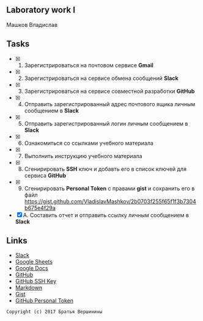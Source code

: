 ## Laboratory work I

Машков Владислав

## Tasks

- [X] 1. Зарегистрироваться на почтовом сервисе **Gmail**
- [X] 2. Зарегистрироваться на сервисе обмена сообщений **Slack**
- [X] 3. Зарегистрироваться на сервисе совместной разработки **GitHub**
- [X] 4. Отправить зарегистрированный адрес почтового ящика личным сообщением в **Slack**
- [X] 5. Отправить зарегистрированный логин личным сообщением в **Slack**
- [X] 6. Ознакомиться со ссылками учебного материала
- [X] 7. Выполнить инструкцию учебного материала
- [X] 8. Сгенирировать **SSH** ключ и добавть его в список ключей для сервиса **GitHub**
- [X] 9. Сгенирировать **Personal Token** с правами **gist** и сохранить его в файл
https://gist.github.com/VladislavMashkov/2b0703f255f65f1f3b7304b675e4f29a
- [X] A. Составить отчет и отправить ссылку личным сообщением в **Slack**

## Links

- [Slack](https://slack.com)
- [Google Sheets](https://www.google.ru/intl/ru/sheets/about/)
- [Google Docs](https://www.google.ru/intl/ru/docs/about/)
- [GitHub](https://github.com)
- [GitHub SSH Key](https://help.github.com/articles/generating-a-new-ssh-key-and-adding-it-to-the-ssh-agent/)
- [Markdown](https://stackedit.io)
- [Gist](https://gist.github.com)
- [GitHub Personal Token](https://github.com/settings/tokens/new)


```
Copyright (c) 2017 Братья Вершинины
```
